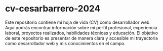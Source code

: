 # cv-cesarbarrero-2024
 Este repositorio contiene mi hoja de vida (CV) como desarrollador web. Aquí podrás encontrar información sobre mi perfil profesional, experiencia laboral, proyectos realizados, habilidades técnicas y educación. El objetivo de este repositorio es presentar de manera clara y accesible mi trayectoria como desarrollador web y mis conocimientos en el campo.

